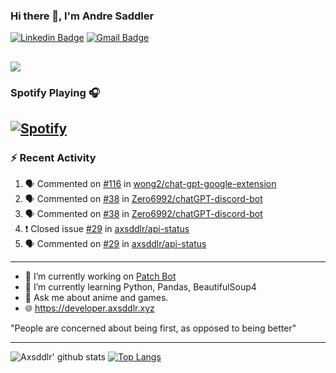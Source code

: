 ### Hi there 👋, I'm Andre Saddler
[![Linkedin Badge](https://img.shields.io/badge/-andrexsaddler-blue?style=flat-square&logo=Linkedin&logoColor=white&link=https://www.linkedin.com/in/andrexsaddler/)](https://www.linkedin.com/in/andrexsaddler/)
[![Gmail Badge](https://img.shields.io/badge/-contact@rehkloos.com-c14438?style=flat-square&logo=Gmail&logoColor=white&link=mailto:contact@rehkloos.com)](mailto:contact@rehkloos.com)

![](https://komarev.com/ghpvc/?username=axsddlr&color=dc143c)
---
### Spotify Playing 🎧

[![Spotify](https://novatorem.rehkloos.vercel.app/api/spotify)](https://open.spotify.com/user/Rehkloos)
---

### :zap: Recent Activity

<!--START_SECTION:activity-->
1. 🗣 Commented on [#116](https://github.com/wong2/chat-gpt-google-extension/issues/116) in [wong2/chat-gpt-google-extension](https://github.com/wong2/chat-gpt-google-extension)
2. 🗣 Commented on [#38](https://github.com/Zero6992/chatGPT-discord-bot/issues/38) in [Zero6992/chatGPT-discord-bot](https://github.com/Zero6992/chatGPT-discord-bot)
3. 🗣 Commented on [#38](https://github.com/Zero6992/chatGPT-discord-bot/issues/38) in [Zero6992/chatGPT-discord-bot](https://github.com/Zero6992/chatGPT-discord-bot)
4. ❗️ Closed issue [#29](https://github.com/axsddlr/api-status/issues/29) in [axsddlr/api-status](https://github.com/axsddlr/api-status)
5. 🗣 Commented on [#29](https://github.com/axsddlr/api-status/issues/29) in [axsddlr/api-status](https://github.com/axsddlr/api-status)
<!--END_SECTION:activity-->

---

- 🔭 I’m currently working on [Patch Bot](https://github.com/axsddlr/patch_bot)
- 🌱 I’m currently learning Python, Pandas, BeautifulSoup4
- 💬 Ask me about anime and games.
- 🌐 https://developer.axsddlr.xyz

"People are concerned about being first, as opposed to being better"

---
![Axsddlr' github stats](https://github-readme-stats.vercel.app/api?username=axsddlr&count_private=true)
[![Top Langs](https://github-readme-stats.vercel.app/api/top-langs/?username=axsddlr&layout=compact)](https://github.com/anuraghazra/github-readme-stats)
